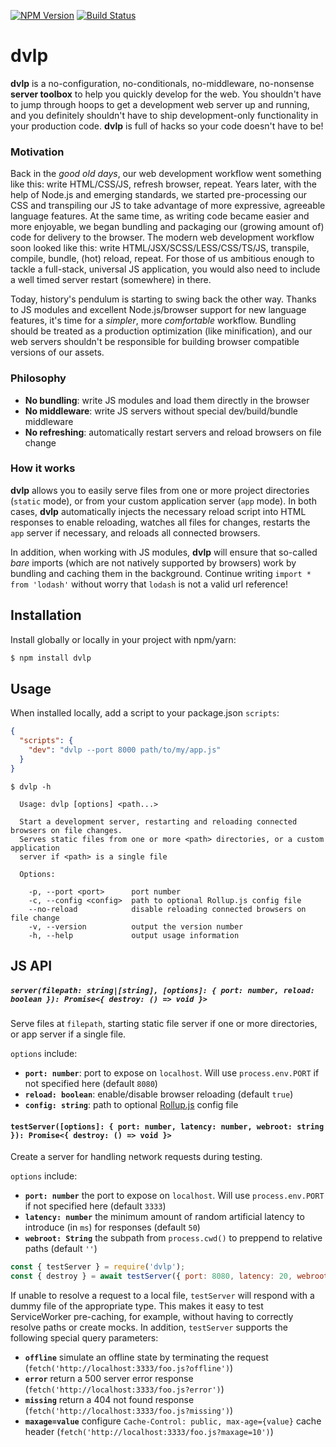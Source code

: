 [![NPM Version](https://img.shields.io/npm/v/dvlp.svg?style=flat)](https://npmjs.org/package/dvlp)
[![Build Status](https://img.shields.io/travis/popeindustries/dvlp.svg?style=flat)](https://travis-ci.org/popeindustries/dvlp)

# dvlp

**dvlp** is a no-configuration, no-conditionals, no-middleware, no-nonsense **server toolbox** to help you quickly develop for the web. You shouldn't have to jump through hoops to get a development web server up and running, and you definitely shouldn't have to ship development-only functionality in your production code. **dvlp** is full of hacks so your code doesn't have to be!

### Motivation

Back in the _good old days_, our web development workflow went something like this: write HTML/CSS/JS, refresh browser, repeat. Years later, with the help of Node.js and emerging standards, we started pre-processing our CSS and transpiling our JS to take advantage of more expressive, agreeable language features. At the same time, as writing code became easier and more enjoyable, we began bundling and packaging our (growing amount of) code for delivery to the browser. The modern web development workflow soon looked like this: write HTML/JSX/SCSS/LESS/CSS/TS/JS, transpile, compile, bundle, (hot) reload, repeat. For those of us ambitious enough to tackle a full-stack, universal JS application, you would also need to include a well timed server restart (somewhere) in there.

Today, history's pendulum is starting to swing back the other way. Thanks to JS modules and excellent Node.js/browser support for new language features, it's time for a _simpler_, more _comfortable_ workflow. Bundling should be treated as a production optimization (like minification), and our web servers shouldn't be responsible for building browser compatible versions of our assets.

### Philosophy

* **No bundling**: write JS modules and load them directly in the browser
* **No middleware**: write JS servers without special dev/build/bundle middleware
* **No refreshing**: automatically restart servers and reload browsers on file change

### How it works

**dvlp** allows you to easily serve files from one or more project directories (`static` mode), or from your custom application server (`app` mode). In both cases, **dvlp** automatically injects the necessary reload script into HTML responses to enable reloading, watches all files for changes, restarts the `app` server if necessary, and reloads all connected browsers.

In addition, when working with JS modules, **dvlp** will ensure that so-called _bare_ imports (which are not natively supported by browsers) work by bundling and caching them in the background. Continue writing `import * from 'lodash'` without worry that `lodash` is not a valid url reference!

## Installation

Install globally or locally in your project with npm/yarn:

```bash
$ npm install dvlp
```

## Usage

When installed locally, add a script to your package.json `scripts`:

```json
{
  "scripts": {
    "dev": "dvlp --port 8000 path/to/my/app.js"
  }
}
```

```text
$ dvlp -h

  Usage: dvlp [options] <path...>

  Start a development server, restarting and reloading connected browsers on file changes.
  Serves static files from one or more <path> directories, or a custom application
  server if <path> is a single file

  Options:

    -p, --port <port>      port number
    -c, --config <config>  path to optional Rollup.js config file
    --no-reload            disable reloading connected browsers on file change
    -v, --version          output the version number
    -h, --help             output usage information
```

## JS API

##### `server(filepath: string|[string], [options]: { port: number, reload: boolean }): Promise<{ destroy: () => void }>`

Serve files at `filepath`, starting static file server if one or more directories, or app server if a single file.

`options` include:

* **`port: number`**: port to expose on `localhost`. Will use `process.env.PORT` if not specified here (default `8080`)
* **`reload: boolean`**: enable/disable browser reloading (default `true`)
* **`config: string`**: path to optional [Rollup.js](https://rollupjs.org) config file

#### `testServer([options]: { port: number, latency: number, webroot: string }): Promise<{ destroy: () => void }>`

Create a server for handling network requests during testing.

`options` include:

* **`port: number`** the port to expose on `localhost`. Will use `process.env.PORT` if not specified here (default `3333`)
* **`latency: number`** the minimum amount of random artificial latency to introduce (in `ms`) for responses (default `50`)
* **`webroot: String`** the subpath from `process.cwd()` to preppend to relative paths (default `''`)

```js
const { testServer } = require('dvlp');
const { destroy } = await testServer({ port: 8080, latency: 20, webroot: 'lib' });
```

If unable to resolve a request to a local file, `testServer` will respond with a dummy file of the appropriate type. This makes it easy to test ServiceWorker pre-caching, for example, without having to correctly resolve paths or create mocks. In addition, `testServer` supports the following special query parameters:

* **`offline`** simulate an offline state by terminating the request (`fetch('http://localhost:3333/foo.js?offline')`)
* **`error`** return a 500 server error response (`fetch('http://localhost:3333/foo.js?error')`)
* **`missing`** return a 404 not found response (`fetch('http://localhost:3333/foo.js?missing')`)
* **`maxage=value`** configure `Cache-Control: public, max-age={value}` cache header (`fetch('http://localhost:3333/foo.js?maxage=10')`)
